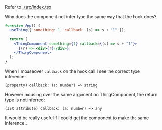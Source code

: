 Refer to [./src/index.tsx]()

Why does the component not infer type the same way that the hook does?

```jsx
function App() {
  useThing({ something: 1, callback: (s) => s + "1" });

  return (
    <ThingComponent something={1} callback={(s) => s + "1"}>
      {(r) => <div>{r}</div>}
    </ThingComponent>
  );
}
```

When I mouseover `callback` on the hook call I see the correct type inference:

```
(property) callback: (a: number) => string
```

However mousing over the same argument on ThingComponent, the return type is not inferred:

```
(JSX attribute) callback: (a: number) => any
```

It would be really useful if I could get the component to make the same inference...
